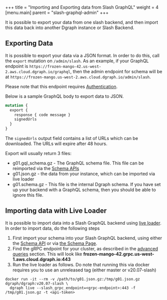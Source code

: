 +++
title = "Importing and Exporting data from Slash GraphQL"
weight = 4   
[menu.main]
    parent = "slash-graphql-admin"
+++

It is possible to export your data from one slash backend, and then import this data back into another Dgraph instance or Slash Backend.

## Exporting Data

It is possible to export your data via a JSON format. In order to do this, call the `export` mutation on `/admin/slash`. As an example, if your GraphQL endpoint is `https://frozen-mango-42.us-west-2.aws.cloud.dgraph.io/graphql`, then the admin endpoint for schema will be at `https://frozen-mango.us-west-2.aws.cloud.dgraph.io/admin/slash`.

Please note that this endpoint requires [Authentication](/admin/authentication).

Below is a sample GraphQL body to export data to JSON.

```graphql
mutation {
  export {
    response { code message }
    signedUrls
  }
}
```

The `signedUrls` output field contains a list of URLs which can be downloaded. The URLs will expire after 48 hours.

Export will usually return 3 files:
* g01.gql_schema.gz - The GraphQL schema file. This file can be reimported via the [Schema APIs](/admin/schema)
* g01.json.gz - the data from your instance, which can be imported via live loader
* g01.schema.gz - This file is the internal Dgraph schema. If you have set up your backend with a GraphQL schema, then you should be able to ignore this file.

## Importing data with Live Loader

It is possible to import data into a Slash GraphQL backend using [live loader](https://dgraph.io/docs/deploy/#live-loader). In order to import data, do the following steps

1. First import your schema into your Slash GraphQL backend, using either the [Schema API](/admin/schema) or via [the Schema Page](https://slash.dgraph.io/_/schema).
2. Find the gRPC endpoint for your cluster, as described in the [advanced queries](/advanced-queries) section. This will look like **frozen-mango-42.grpc.us-west-1.aws.cloud.dgraph.io:443**
3. Run the live loader as follows. Do note that running this via docker requires you to use an unreleased tag (either master or v20.07-slash)

```
docker run -it --rm -v /path/to/g01.json.gz:/tmp/g01.json.gz dgraph/dgraph:v20.07-slash \
  dgraph live --slash_grpc_endpoint=<grpc-endpoint>:443 -f /tmp/g01.json.gz -t <api-token>
```
